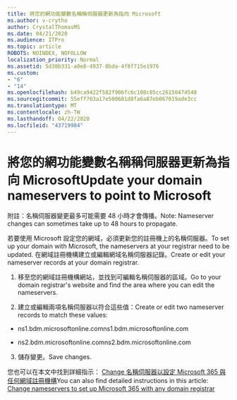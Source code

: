 ```yaml
---
title: 將您的網功能變數名稱稱伺服器更新為指向 Microsoft
ms.author: v-crytho
author: CrystalThomasMS
ms.date: 04/21/2020
ms.audience: ITPro
ms.topic: article
ROBOTS: NOINDEX, NOFOLLOW
localization_priority: Normal
ms.assetid: 5d38b331-a0e8-4937-8bda-4f8f715e1976
ms.custom:
- "6"
- "14"
ms.openlocfilehash: b49ca9422f582f906fc6c108c85cc26150474548
ms.sourcegitcommit: 55eff703a17e500681d8fa6a87eb067019ade3cc
ms.translationtype: MT
ms.contentlocale: zh-TW
ms.lasthandoff: 04/22/2020
ms.locfileid: "43719984"
---
```

# <a name="update-your-domain-nameservers-to-point-to-microsoft"></a><span data-ttu-id="eea9d-102">將您的網功能變數名稱稱伺服器更新為指向 Microsoft</span><span class="sxs-lookup"><span data-stu-id="eea9d-102">Update your domain nameservers to point to Microsoft</span></span>

<span data-ttu-id="eea9d-103">附註：名稱伺服器變更最多可能需要 48 小時才會傳播。</span><span class="sxs-lookup"><span data-stu-id="eea9d-103">Note: Nameserver changes can sometimes take up to 48 hours to propagate.</span></span>
  
<span data-ttu-id="eea9d-104">若要使用 Microsoft 設定您的網域，必須更新您的註冊機上的名稱伺服器。</span><span class="sxs-lookup"><span data-stu-id="eea9d-104">To set up your domain with Microsoft, the nameservers at your registrar need to be updated.</span></span> <span data-ttu-id="eea9d-105">在網域註冊機構建立或編輯網域名稱伺服器記錄。</span><span class="sxs-lookup"><span data-stu-id="eea9d-105">Create or edit your nameserver records at your domain registrar.</span></span>
  
1. <span data-ttu-id="eea9d-106">移至您的網域註冊機構網站，並找到可編輯名稱伺服器的區域。</span><span class="sxs-lookup"><span data-stu-id="eea9d-106">Go to your domain registrar's website and find the area where you can edit the nameservers.</span></span>

2. <span data-ttu-id="eea9d-107">建立或編輯兩項名稱伺服器以符合這些值：</span><span class="sxs-lookup"><span data-stu-id="eea9d-107">Create or edit two nameserver records to match these values:</span></span>

  - <span data-ttu-id="eea9d-108">ns1.bdm.microsoftonline.com</span><span class="sxs-lookup"><span data-stu-id="eea9d-108">ns1.bdm.microsoftonline.com</span></span>

  - <span data-ttu-id="eea9d-109">ns2.bdm.microsoftonline.com</span><span class="sxs-lookup"><span data-stu-id="eea9d-109">ns2.bdm.microsoftonline.com</span></span>

3. <span data-ttu-id="eea9d-110">儲存變更。</span><span class="sxs-lookup"><span data-stu-id="eea9d-110">Save changes.</span></span>

<span data-ttu-id="eea9d-111">您也可以在本文中找到詳細指示： [Change 名稱伺服器以設定 Microsoft 365 與任何網域註冊機構](https://docs.microsoft.com/office365/admin/get-help-with-domains/change-nameservers-at-any-domain-registrar)</span><span class="sxs-lookup"><span data-stu-id="eea9d-111">You can also find detailed instructions in this article: [Change nameservers to set up Microsoft 365 with any domain registrar](https://docs.microsoft.com/office365/admin/get-help-with-domains/change-nameservers-at-any-domain-registrar)</span></span>
  